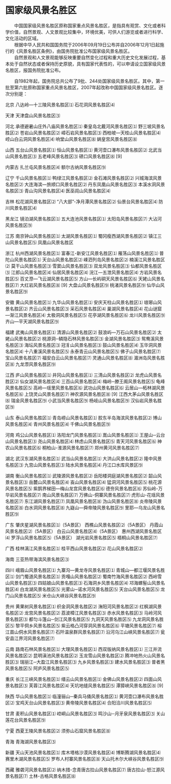 # 国家级风景名胜区  

&emsp;&emsp;中国国家级风景名胜区原称国家重点风景名胜区，是指具有观赏、文化或者科学价值，自然景观、人文景观比较集中，环境优美，可供人们游览或者进行科学、文化活动的区域。  
&emsp;&emsp;根据中华人民共和国国务院于2006年09月19日公布并自2006年12月1日起施行的《风景名胜区条例》，由国务院批准公布国家级风景名胜区。  
&emsp;&emsp;自然景观和人文景观能够反映重要自然变化过程和重大历史文化发展过程，基本处于自然状态或者保持历史原貌，具有国家代表性的，可以申请设立国家级风景名胜区，报国务院批准公布。  

&emsp;&emsp;自1982年起，国务院总共公布了9批、244处国家级风景名胜区。其中，第一批至第六批原称国家重点风景名胜区，2007年起改称中国国家级风景名胜区。逐次分别是：  

北京
八达岭―十三陵风景名胜区⑴
石花洞风景名胜区⑷

天津
天津盘山风景名胜区⑶

河北
承德避暑山庄外八庙风景名胜区⑴
秦皇岛北戴河风景名胜区⑴
野三坡风景名胜区⑵
苍岩山风景名胜区⑵
嶂石岩风景名胜区⑶
西柏坡―天桂山风景名胜区⑷
崆山白云洞风景名胜区⑷
响堂山风景名胜区⑻ 
娲皇宫风景名胜区⑻

山西
五台山风景名胜区⑴
恒山风景名胜区⑴
黄河壶口瀑布风景名胜区⑵
北武当山风景名胜区⑶
五老峰风景名胜区⑶
碛口风景名胜区⑻ [9]

内蒙古
扎兰屯风景名胜区⑷
额尔古纳风景名胜区⑼

辽宁
千山风景名胜区⑴
鸭绿江风景名胜区⑵
金石滩风景名胜区⑵
兴城海滨风景名胜区⑵
大连海滨―旅顺口风景名胜区⑵
丹东凤凰山风景名胜区⑶
本溪水洞风景名胜区⑶
青山沟风景名胜区⑷
医巫闾山风景名胜区⑷

吉林
松花湖风景名胜区⑵
“八大部”-净月潭风景名胜区⑵
仙景台风景名胜区⑷
防川风景名胜区⑷

黑龙江
镜泊湖风景名胜区⑴
五大连池风景名胜区⑴
太阳岛风景名胜区⑺
大沾河风景名胜区⑼

江苏
南京钟山风景名胜区⑴
太湖风景名胜区⑴
蜀冈瘦西湖风景名胜区⑵
镇江三山风景名胜区⑸
凤凰山风景名胜区

浙江
杭州西湖风景名胜区⑴
富春江-新安江风景名胜区⑴
雁荡山风景名胜区⑴
普陀山风景名胜区⑴
天台山风景名胜区⑵
嵊泗列岛风景名胜区⑵
楠溪江风景名胜区⑵
莫干山风景名胜区⑶
雪窦山风景名胜区⑶
双龙风景名胜区⑶
仙都风景名胜区⑶
江郎山风景名胜区⑷
仙居风景名胜区⑷
浣江―五泄风景名胜区⑷
方岩风景名胜区⑸
百丈漈―飞云湖风景名胜区⑸
方山―长屿硐天风景名胜区⑹
天姥山风景名胜区⑺
大红岩风景名胜区⑻ [9]
大盘山风景名胜区⑼
桃渚风景名胜区⑼
仙华山风景名胜区⑼

安徽
黄山风景名胜区⑴
九华山风景名胜区⑴
安庆天柱山风景名胜区⑴
琅琊山风景名胜区⑵
齐云山风景名胜区⑶
采石风景名胜区⑷
巢湖风景名胜区⑷
花山谜窟―渐江风景名胜区⑷
太极洞风景名胜区⑸
花亭湖风景名胜区⑹
龙川风景名胜区⑼
齐山—平天湖风景名胜区⑼

福建
武夷山风景名胜区⑴
清源山风景名胜区⑵
鼓浪屿―万石山风景名胜区⑵
太姥山风景名胜区⑵
桃源洞─鳞隐石林风景名胜区⑶
金湖风景名胜区⑶
鸳鸯溪风景名胜区⑶
海坛风景名胜区⑶
冠豸山风景名胜区⑶
鼓山风景名胜区⑷
玉华洞风景名胜区⑷
十八重溪风景名胜区⑸
永泰青云山风景名胜区⑸
佛子山风景名胜区⑺
宝山风景名胜区⑺
福安白云山风景名胜区⑺
灵通山风景名胜区⑻ 
湄洲岛风景名胜区⑻ 
九龙漈风景名胜区⑼

江西
庐山风景名胜区⑴
井冈山风景名胜区⑴
三清山风景名胜区⑵
龙虎山风景名胜区⑵
仙女湖风景名胜区⑷
三百山风景名胜区⑷
梅岭─滕王阁风景名胜区⑸
龟峰风景名胜区⑸
高岭―瑶里风景名胜区⑹
武功山风景名胜区⑹
云居山―柘林湖风景名胜区⑹
上饶灵山风景名胜区⑺
神农源风景名胜区⑻ [9]
江西大茅山风景名胜区⑻
瑞金风景名胜区⑼
小武当风景名胜区⑼
杨岐山风景名胜区⑼
汉仙岩风景名胜区⑼

山东
泰山风景名胜区⑴
青岛崂山风景名胜区⑴
胶东半岛海滨风景名胜区⑵
博山风景名胜区⑷
青州风景名胜区⑷
千佛山风景名胜区⑼

河南
鸡公山风景名胜区⑴
洛阳龙门风景名胜区⑴
嵩山风景名胜区⑴
王屋山─云台山风景名胜区⑶
尧山风景名胜区⑷
林虑山风景名胜区⑸
青天河风景名胜区⑹
神农山风景名胜区⑹
桐柏山-淮源风景名胜区⑺
郑州黄河风景名胜区⑺

湖北
武汉东湖风景名胜区⑴
武当山风景名胜区⑴
大洪山风景名胜区⑵
隆中风景名胜区⑶
九宫山风景名胜区⑶
陆水风景名胜区⑷
丹江口水库风景区⑼

湖南
衡山风景名胜区⑴
武陵源风景名胜区⑵
岳阳楼洞庭湖风景名胜区⑵
韶山风景名胜区⑶
岳麓山风景名胜区⑷
崀山风景名胜区⑷
猛洞河风景名胜区⑸
桃花源风景名胜区⑸
紫鹊界梯田―梅山龙宫风景名胜区⑹
德夯风景名胜区⑹
苏仙岭-万华岩风景名胜区⑺
南山风景名胜区⑺
万佛山-侗寨风景名胜区⑺
虎形山-花瑶风景名胜区⑺
东江湖风景名胜区⑺
凤凰风景名胜区⑻ 
沩山风景名胜区⑻
炎帝陵风景名胜区⑻ 
白水洞风景名胜区⑻ 
九嶷山—舜帝陵风景名胜区⑼
里耶—乌龙山风景名胜区⑼

广东
肇庆星湖风景名胜区⑴（5A景区）
西樵山风景名胜区⑵（5A景区）
丹霞山风景名胜区⑵（5A景区）
白云山风景名胜区⑷（5A景区）
惠州西湖风景名胜区⑷
罗浮山风景名胜区⑸（5A景区）
湖光岩风景名胜区⑸
梧桐山风景名胜区⑺

广西
桂林漓江风景名胜区⑴
桂平西山风景名胜区⑵
花山风景名胜区⑵

海南
三亚热带海滨风景名胜区⑶

四川
峨眉山风景名胜区⑴
九寨沟―黄龙寺风景名胜区⑴
青城山―都江堰风景名胜区⑴
剑门蜀道风景名胜区⑴
贡嘎山风景名胜区⑵
蜀南竹海风景名胜区⑵
西岭雪山风景名胜区⑶
四姑娘山风景名胜区⑶
石海洞乡风景名胜区⑷
邛海螺髻山风景名胜区⑷
白龙湖风景名胜区⑸
光雾山─诺水河风景名胜区⑸
天台山风景名胜区⑸
龙门山风景名胜区⑸
米仓山大峡谷风景名胜区⑼

贵州
黄果树风景名胜区⑴
织金洞风景名胜区⑵
潕阳河风景名胜区⑵
红枫湖风景名胜区⑵
龙宫风景名胜区⑵
荔波樟江风景名胜区⑶
赤水风景名胜区⑶
马岭河风景名胜区⑶
都匀斗篷山─剑江风景名胜区⑸
九洞天风景名胜区⑸
九龙洞风景名胜区⑸
黎平侗乡风景名胜区⑸
紫云格凸河穿洞风景名胜区⑹
平塘风景名胜区⑺
榕江苗山侗水风景名胜区⑺
石阡温泉群风景名胜区⑺
沿河乌江山峡风景名胜区⑺
瓮安县江界河风景名胜区⑺

云南
路南石林风景名胜区⑴
大理风景名胜区⑴
西双版纳风景名胜区⑴
三江并流风景名胜区⑵
昆明滇池风景名胜区⑵
玉龙雪山风景名胜区⑵
腾冲地热火山风景名胜区⑶
瑞丽江─大盈江风景名胜区⑶
九乡风景名胜区⑶
建水风景名胜区⑶
普者黑风景名胜区⑸
阿庐风景名胜区⑸

重庆
长江三峡风景名胜区⑴
缙云山风景名胜区⑴
金佛山风景名胜区⑵
四面山风景名胜区⑶
芙蓉江风景名胜区⑷
天坑地缝风景名胜区⑸
潭獐峡风景名胜区⑻ [9]

陕西
华山风景名胜区⑴
临潼骊山─秦兵马俑风景名胜区⑴
黄河壶口瀑布风景名胜区⑵
宝鸡天台山风景名胜区⑶
黄帝陵风景名胜区⑷
合阳洽川风景名胜区⑸

甘肃
麦积山风景名胜区⑴
崆峒山风景名胜区⑶
鸣沙山─月牙泉风景名胜区⑶
关山莲花台风景名胜区⑼

宁夏
西夏王陵风景名胜区⑵
须弥山石窟风景名胜区⑻

青海
青海湖风景名胜区⑶

新疆
天山天池风景名胜区⑴
库木塔格沙漠风景名胜区⑷
博斯腾湖风景名胜区⑷
赛里木湖风景名胜区⑸
罗布人村寨风景名胜区⑻
天山托木尔大峡谷风景名胜区⑼

西藏
雅砻河风景名胜区⑵
纳木措-念青唐古拉山风景名胜区⑺
唐古拉山-怒江源风景名胜区⑺
土林-古格风景名胜区⑻ 
